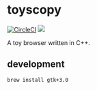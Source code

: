 # toyscopy

[![CircleCI](https://circleci.com/gh/negibokken/toyscopy/tree/master.svg?style=svg)](https://circleci.com/gh/negibokken/toyscopy/tree/master)
[![](http://img.shields.io/badge/license-MIT-blue.svg)](./LICENSE)

A toy browser written in C++.

## development

```
brew install gtk+3.0
```

